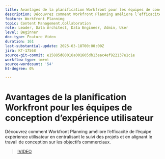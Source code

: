 ```yaml
---
title: Avantages de la planification Workfront pour les équipes de conception d’expérience utilisateur
description: Découvrez comment Workfront Planning améliore l’efficacité de l’équipe expérience utilisateur en centralisant le suivi des projets et en alignant le travail de conception sur les objectifs commerciaux.
feature: Workfront Planning
topic: Content Management,Collaboration
role: Leader, Data Architect, Data Engineer, Admin, User
level: Beginner
doc-type: Feature Video
duration: 161
last-substantial-update: 2025-03-18T00:00:00Z
jira: KT-17568
source-git-commit: e15885d80018a001605db13eac4ef922137e1c1e
workflow-type: tm+mt
source-wordcount: '54'
ht-degree: 0%

---
```



# Avantages de la planification Workfront pour les équipes de conception d’expérience utilisateur

Découvrez comment Workfront Planning améliore l’efficacité de l’équipe expérience utilisateur en centralisant le suivi des projets et en alignant le travail de conception sur les objectifs commerciaux.

>[!VIDEO](https://video.tv.adobe.com/v/3452180/?learn=on&enablevpops)
